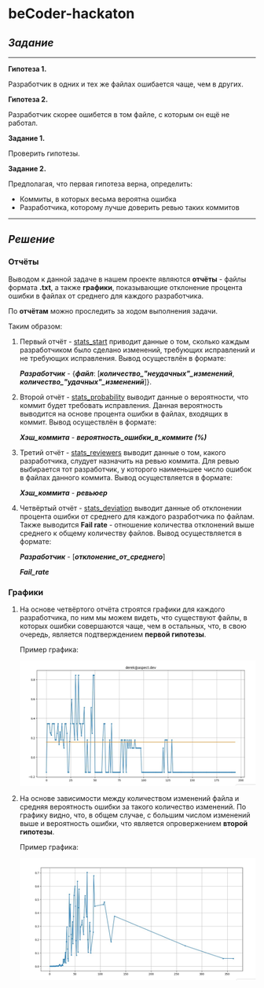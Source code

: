 # **beСoder-hackaton**

## *Задание*

---

**Гипотеза 1.**

Разработчик в одних и тех же файлах ошибается чаще, чем в других.

**Гипотеза 2.**

Разработчик скорее ошибется в том файле, с которым он ещё не работал.

**Задание 1.**

Проверить гипотезы.

**Задание 2.**

Предполагая, что первая гипотеза верна, определить:

- Коммиты, в которых весьма вероятна ошибка
- Разработчика, которому лучше доверить ревью таких коммитов

---

## *Решение*

### **Отчёты**

Выводом к данной задаче в нашем проекте являются **отчёты** - файлы формата **.txt**, а также **графики**, показывающие отклонение процента ошибки в файлах от среднего для каждого разработчика.

По **отчётам** можно проследить за ходом выполнения задачи.

Таким образом:

1. Первый отчёт - [stats_start]() приводит данные о том, сколько каждым разработчиком было сделано изменений, требующих исправлений и не требующих исправления. Вывод осуществлён в формате:

    ***Разработчик*** - {***файл***: [***количество_"неудачных"_изменений***, ***количество_"удачных"_изменений***]}.

2. Второй отчёт - [stats_probability]() выводит данные о вероятности, что коммит будет требовать исправления. Данная вероятность выводится на основе процента ошибки в файлах, входящих в коммит. Вывод осуществлён в формате:

    ***Хэш_коммита*** - ***вероятность_ошибки_в_коммите (%)***

3. Третий отчёт - [stats_reviewers]() выводит данные о том, какого разработчика, слудует назначить на ревью коммита. Для ревью выбирается тот разработчик, у которого наименьшее число ошибок в файлах данного коммита. Вывод осуществляется в формате:

    ***Хэш_коммита*** - ***ревьюер***

4. Четвёртый отчёт - [stats_deviation]() выводит данные об отклонении процента ошибки от среднего для каждого разработчика по файлам. Также выводится **Fail rate** - отношение количества отклонений выше среднего к общему количеству файлов. Вывод осуществляется в формате:

   ***Разработчик*** - [***отклонение_от_среднего***]

   ***Fail_rate***

### **Графики**

1. На основе четвёртого отчёта строятся графики для каждого разработчика, по ним мы можем видеть, что существуют файлы, в которых ошибки совершаются чаще, чем в остальных, что, в свою очередь, является подтверждением **первой гипотезы**.

    Пример графика:

    <div>
        <img src = "https://github.com/akiracrying/becoder-hack/blob/task1/img/graph_1.jpg"></img>
    </div>

2. На основе зависимости между количеством изменений файла и средняя вероятность ошибки за такого количество изменений. По графику видно, что, в общем случае, с большим числом изменений выше и вероятность ошибки, что является опровержением **второй гипотезы**.

    Пример графика:

    <div>
        <img src = "https://github.com/akiracrying/becoder-hack/blob/task1/img/graph_2.jpg"></img>
    </div>
